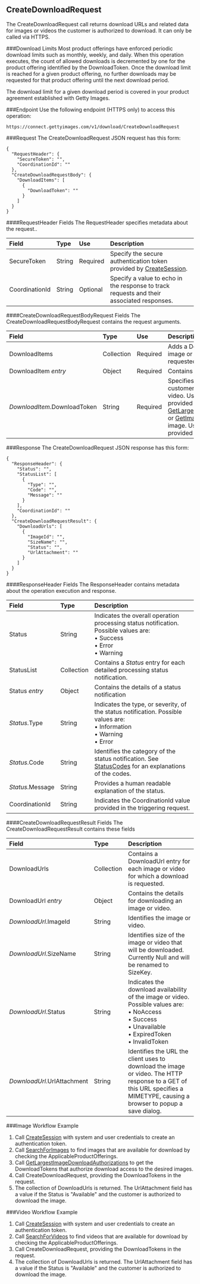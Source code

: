 CreateDownloadRequest
---------------------
The CreateDownloadRequest call returns download URLs and related data for 
images or videos the customer is authorized to download. It can only be called via HTTPS.

###Download Limits
Most product offerings have enforced periodic download limits such as monthly, 
weekly, and daily. When this operation executes, the count of allowed downloads is 
decremented by one for the product offering identified by the DownloadToken. Once 
the download limit is reached for a given product offering, no further downloads 
may be requested for that product offering until the next download period.

The download limit for a given download period is covered in your product 
agreement established with Getty Images.

###Endpoint
Use the following endpoint (HTTPS only) to access this operation:

	https://connect.gettyimages.com/v1/download/CreateDownloadRequest

###Request
The CreateDownloadRequest JSON request has this form:

	{
	  "RequestHeader": {
	    "SecureToken": "",
	    "CoordinationId": ""
	  },
	  "CreateDownloadRequestBody": {
	    "DownloadItems": [
	      {
	        "DownloadToken": ""
	      }
	    ]
	  }
	}

####RequestHeader Fields
The RequestHeader specifies metadata about the request..

| Field          | Type        | Use          | Description                                                                               |
|:---------------|:------------|:-------------|:------------------------------------------------------------------------------------------|
| SecureToken          | String      | Required     | Specify the secure authentication token provided by [CreateSession][].                        | 
| CoordinationId | String      | Optional     | Specify a value to echo in the response to track requests and their associated responses. |

####CreateDownloadRequestBodyRequest Fields
The CreateDownloadRequestBodyRequest contains the request arguments.

| Field          				| Type 		| Use          | Description 																	|
|:------------------------------|:----------|:-------------|:-------------------------------------------------------------------------------|
| DownloadItems 				| Collection| Required     | Adds a DownloadItem entry for each image or video for which a download is requested. 	| 
| DownloadItem _entry_			| Object	| Required     | Contains download arguments. 													|
| _DownloadItem_.DownloadToken	| String	| Required     | Specifies the token authorizing the customer to download the image or video. Use the DownloadToken value provided by [GetLargestImageDownloadAuthorizations][] or [GetImageDownloadAuthorizations][] for image. Use the DownloadToken value provided by [SearchForVideos][] for video.|

###Response
The CreateDownloadRequest JSON response has this form:

	{
	  "ResponseHeader": {
	    "Status": "",
	    "StatusList": [
	      {
	        "Type": "",
	        "Code": "",
	        "Message": ""
	      }
	    ],
	    "CoordinationId": ""
	  },
	  "CreateDownloadRequestResult": {
	    "DownloadUrls": [
	      {
	        "ImageId": "",
	        "SizeName": "",
	        "Status": "",
	        "UrlAttachment": ""
	      }
	    ]
	  }
	}

####ResponseHeader Fields
The ResponseHeader contains metadata about the operation execution and response.

| Field            | Type        | Description                                                                                                                   |
|:-----------------|:------------|:------------------------------------------------------------------------------------------------------------------------------|
| Status           | String      | Indicates the overall operation processing status notification. Possible values are: <br>• Success <br>• Error <br>• Warning  | 
| StatusList       | Collection  | Contains a _Status_ entry for each detailed processing status notification.                                                   |
| Status _entry_   | Object      | Contains the details of a status notification                                                                                 |
| _Status_.Type    | String      | Indicates the type, or severity, of the status notification. Possible values are: <br>• Information <br>• Warning <br>• Error |
| _Status_.Code    | String      | Identifies the category of the status notification. See [StatusCodes][] for an explanations of the codes.        |
| _Status_.Message | String      | Provides a human readable explanation of the status.                                                                          |
| CoordinationId   | String      | Indicates the CoordinationId value provided in the triggering request.                                                        |

####CreateDownloadRequestResult Fields
The CreateDownloadRequestResult contains these fields

| Field 						| Type 			| Description 																							|
|:------------------------------|:--------------|:------------------------------------------------------------------------------------------------------|
| DownloadUrls 					| Collection	| Contains a DownloadUrl entry for each image or video for which a download is requested.						|
| DownloadUrl _entry_ 			| Object		| Contains the details for downloading an image or video.														|
| _DownloadUrl_.ImageId 		| String		| Identifies the image or video.																					|
| _DownloadUrl_.SizeName 		| String		| Identifies size of the image or video that will be downloaded. Currently Null and will be renamed to SizeKey.	|
| _DownloadUrl_.Status 			| String		| Indicates the download availability of the image or video. Possible values are: <br>• NoAccess <br>• Success <br>• Unavailable <br>• ExpiredToken <br>• InvalidToken|
| _DownloadUrl_.UrlAttachment 	| String		| Identifies the URL the client uses to download the image or video. The HTTP response to a GET of this URL specifies a MIMETYPE, causing a browser to popup a save dialog.	|

###Image Workflow Example
1. Call [CreateSession][] with system and user credentials to create an authentication token.
2. Call [SearchForImages][] to find images that are available for download by checking the ApplicableProductOfferings.
3. Call [GetLargestImageDownloadAuthorizations][] to get the DownloadTokens that authorize download access to the desired images.
4. Call CreateDownloadRequest, providing the DownloadTokens in the request.
5. The collection of DownloadUrls is returned. The UrlAttachment field has a value if the Status is "Available" and the customer is authorized to download the image.

###Video Workflow Example
1. Call [CreateSession][] with system and user credentials to create an authentication token.
2. Call [SearchForVideos][] to find videos that are available for download by checking the ApplicableProductOfferings.
4. Call CreateDownloadRequest, providing the DownloadTokens in the request.
5. The collection of DownloadUrls is returned. The UrlAttachment field has a value if the Status is "Available" and the customer is authorized to download the image.


[StatusCodes]: ../../appendix/StatusCodes.md
[CreateCustomer]: ../account/CreateCustomer.md
[CreateSession]: ../session/CreateSession.md
[CreateApplicationSession]: ../session/CreateApplicationSession.md
[GetCountries]: ../data/GetCountries.md
[CreateLightboxItems]: ../lightbox/CreateLightboxItems.md
[DeleteLightboxItems]: ../lightbox/DeleteLightboxItems.md
[CreateLightbox]: ../lightbox/CreateLightbox.md
[DeleteLightbox]: ../lightbox/DeleteLightbox.md
[GetLightbox]: ../lightbox/GetLightbox.md
[GetLightboxHeaders]: ../lightbox/GetLightboxHeaders.md
[UpdateLightboxHeader]: ../lightbox/UpdateLightboxHeader.md
[CreateDownloadRequest]: ../download/CreateDownloadRequest.md
[GetImageDownloadAuthorizations]: ../download/GetImageDownloadAuthorizations.md
[GetLargestImageDownloadAuthorizations]: ../download/GetLargestImageDownloadAuthorizations.md
[GetEventDetails]: ../search/GetEventDetails.md
[GetImageDetails]: ../search/GetImageDetails.md
[SearchForImages]: ../search/SearchForImages.md
[SearchForVideos]: ../search/SearchForVideos.md

